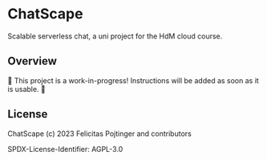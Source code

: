 # ChatScape

Scalable serverless chat, a uni project for the HdM cloud course.

## Overview

🚧 This project is a work-in-progress! Instructions will be added as soon as it is usable. 🚧

## License

ChatScape (c) 2023 Felicitas Pojtinger and contributors

SPDX-License-Identifier: AGPL-3.0
